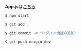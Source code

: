 **App.js**は[こちら](./src/frontend/App.js)

```sh
$ npm start
```

```sh
$ git add .
```

```sh
$ git commit -m "ログイン機能の追加"
```

```sh
$ git push origin dev
```
